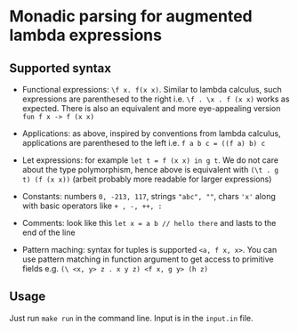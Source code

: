 # Monadic parsing for augmented lambda expressions

## Supported syntax

- Functional expressions: `\f x. f(x x)`. Similar to lambda calculus, such expressions are parenthesed to the right i.e. `\f . \x . f (x x)` works as expected. There is also an equivalent and more eye-appealing version `fun f x -> f (x x)`

- Applications: as above, inspired by conventions from lambda calculus, applications are parenthesed to the left i.e. `f a b c = ((f a) b) c`

- Let expressions: for example `let t = f (x x) in g t`. We do not care about the type polymorphism, hence above is equivalent with `(\t . g t) (f (x x))` (arbeit probably more readable for larger expressions)

- Constants: numbers `0, -213, 117`, strings `"abc", ""`, chars `'x'` along with basic operators like `+ , -, ++, :` 

- Comments: look like this `let x = a b // hello there` and lasts to the end of the line 

- Pattern maching: syntax for tuples is supported `<a, f x, x>`. You can use pattern matching in function argument to get access to primitive fields e.g. `(\ <x, y> z . x y z) <f x, g y> (h z)`

## Usage

Just run `make run` in the command line. Input is in the `input.in` file.

